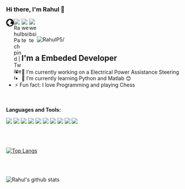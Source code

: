 ### Hi there, I'm Rahul 👋

<a href="https://tryexcept.in">
  <img align="left" alt="website" width="21px" src="https://raw.githubusercontent.com/iconic/open-iconic/master/svg/globe.svg" />
</a>

<a href="https://twitter.com/pachpind2011">
  <img align="left" alt="Rahul Pachpind | Twitter" width="21px" src="https://raw.githubusercontent.com/anuraghazra/anuraghazra/master/assets/twitter.svg" />
</a>

<a href="https://instagram.com/rahul_pachpind">
  <img align="left" alt="website" width="21px" src="https://cdn.jsdelivr.net/npm/simple-icons@v3/icons/instagram.svg" />
</a>

<a href="https://facebook.com/pachpind2011">
  <img align="left" alt="website" width="21px" src="https://cdn.jsdelivr.net/npm/simple-icons@v3/icons/facebook.svg" />
</a>


<br />
<br />

<p align="left"> <img src=https://komarev.com/ghpvc/?username=rahulp5 alt=RahulP5/></p>


## I'm a Embeded Developer
- 🔭 I’m currently working on a Electrical Power Assistance Steering
- 🌱 I’m currently learning Python and Matlab :blush:
- ⚡ Fun fact: I love Programming and playing Chess


<br />

**Languages and Tools:**  
<!--
<code><a href="https://www.python.org/">
  <img align="left" alt="website" width="21px" src="https://commons.wikimedia.org/wiki/File:Python-logo-notext.svg" />
</a></code>
<code><a href="https://in.mathworks.com/products/matlab.html">
  <img align="left" alt="website" width="21px" src="https://d1fxybj1z3sjx6.cloudfront.net/live/assets/images/icons/matlab-logo.png" />
</a></code>
<code><a href="https://www.st.com/">
  <img align="left" alt="website" width="21px" src="https://www.twice.com/wp-content/uploads/2020/01/STMicroelectronics_logo.svg-2.jpg" />
</a></code>
<code><a href="https://www.nxp.com/">
  <img align="left" alt="website" width="21px" src="https://upload.wikimedia.org/wikipedia/commons/thumb/1/13/NXP_Semiconductors_Logo.svg/1200px-NXP_Semiconductors_Logo.svg.png" />
</a></code>
<code><a href="https://www.raspberrypi.org/">
  <img align="left" alt="website" width="21px" src="https://elinux.org/images/c/cb/Raspberry_Pi_Logo.svg" />
</a></code>
<code><a href="https://www.arduino.cc/">
  <img align="left" alt="website" width="21px" src="https://upload.wikimedia.org/wikipedia/commons/thumb/8/87/Arduino_Logo.svg/1024px-Arduino_Logo.svg.png" />
</a></code>
<code><a href="https://visualstudio.microsoft.com/">
  <img align="left" alt="website" width="21px" src="https://upload.wikimedia.org/wikipedia/commons/thumb/9/9a/Visual_Studio_Code_1.35_icon.svg/1024px-Visual_Studio_Code_1.35_icon.svg.png" />
</a></code>
<code><a href="www.github.com">
  <img align="left" alt="website" width="21px" src="https://upload.wikimedia.org/wikipedia/commons/thumb/3/3f/Git_icon.svg/1200px-Git_icon.svg.png" />
</a></code>
<code><a href="www.github.com">
  <img align="left" alt="website" width="21px" src="https://image.shutterstock.com/image-vector/github-icon-apps-website-260nw-1835148283.jpg" />
</a></code>
-->




<code><img height="20" src="https://www.flaticon.com/svg/static/icons/svg/1822/1822899.svg"></code>
<code><img height="20" src="https://d1fxybj1z3sjx6.cloudfront.net/live/assets/images/icons/matlab-logo.png"></code>
<code><img height="20" src="https://upload.wikimedia.org/wikipedia/commons/thumb/4/4e/Micropython-logo.svg/200px-Micropython-logo.svg.png"></code>
<code><img height="20" src="https://www.twice.com/wp-content/uploads/2020/01/STMicroelectronics_logo.svg-2.jpg"></code>
<code><img height="20" src="https://upload.wikimedia.org/wikipedia/commons/thumb/1/13/NXP_Semiconductors_Logo.svg/1200px-NXP_Semiconductors_Logo.svg.png"></code>
<code><img height="20" src="https://elinux.org/images/c/cb/Raspberry_Pi_Logo.svg"></code>
<code><img height="20" src="https://upload.wikimedia.org/wikipedia/commons/thumb/8/87/Arduino_Logo.svg/1024px-Arduino_Logo.svg.png"></code>
<code><img height="20" src="https://upload.wikimedia.org/wikipedia/commons/thumb/9/9a/Visual_Studio_Code_1.35_icon.svg/1024px-Visual_Studio_Code_1.35_icon.svg.png"></code>
<code><img height="20" src="https://upload.wikimedia.org/wikipedia/commons/thumb/3/3f/Git_icon.svg/1200px-Git_icon.svg.png"></code>
<code><img height="20" src="https://image.shutterstock.com/image-vector/github-icon-apps-website-260nw-1835148283.jpg"></code>

<br />
<br />
 


[![Top Langs](https://github-readme-stats.vercel.app/api/top-langs/?username=rahulp5&layout=compact)](https://github.com/rahulp5/github-readme-stats)

<br />
<br />

![Rahul's github stats](https://github-readme-stats.vercel.app/api?username=rahulp5&show_icons=true&theme=radical)


[website]: https://tryexcept.in
[instagram]: https://instagram.com/rahul_pachpind
[facebook]: https://facebook.com/pachpind2011
